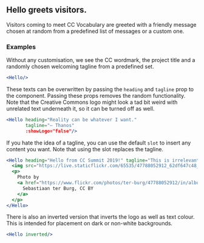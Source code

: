 ## Hello greets visitors.

Visitors coming to meet CC Vocabulary are greeted with a friendly message chosen
at random from a predefined list of messages or a custom one.

### Examples

Without any customisation, we see the CC wordmark, the project title and a 
randomly chosen welcoming tagline from a predefined set.

```jsx
<Hello/>
```

These texts can be overwritten by passing the `heading` and `tagline` prop to 
the component. Passing these props removes the random functionality. Note that
the Creative Commons logo might look a tad bit weird with unrelated text 
underneath it, so it can be turned off as well.

```jsx
<Hello heading="Reality can be whatever I want." 
       tagline="— Thanos"
       :showLogo="false"/>
```

If you hate the idea of a tagline, you can use the default `slot` to insert any 
content you want. Note that using the slot replaces the tagline.

```jsx
<Hello heading="Hello from CC Summit 2019!" tagline="This is irrelevant">
  <img src="https://live.staticflickr.com/65535/47788052912_62df647c48_z_d.jpg"/>
  <p>
    Photo by 
    <a href="https://www.flickr.com/photos/ter-burg/47788052912/in/album-72157708410802765/">
      Sebastiaan ter Burg, CC BY
    </a>
  </p> 
</Hello>
``` 


There is also an inverted version that inverts the logo as well as text colour.
This is intended for placement on dark or non-white backgrounds.

```jsx { "props": { "className": "dark-background" } } 
<Hello inverted/>
```
